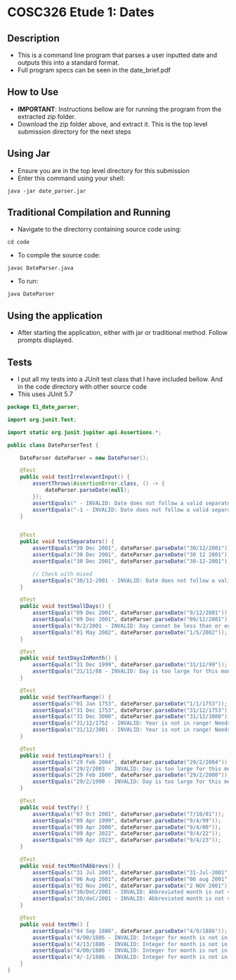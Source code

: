 # COSC326 Etude 1: Dates

## Description
- This is a command line program that parses a user inputted date and outputs this into a standard format. 
- Full program specs can be seen in the date_brief.pdf

## How to Use
- **IMPORTANT**: Instructions bellow are for running the program from the extracted zip folder. 
- Download the zip folder above, and extract it. This is the top level submission directory for the next steps

## Using Jar
- Ensure you are in the top level directory for this submission
- Enter this command using your shell:
```
java -jar date_parser.jar
```

## Traditional Compilation and Running
- Navigate to the directorry containing source code using:
```
cd code
```
- To compile the source code:
```
javac DateParser.java
```
- To run:
```
java DateParser
```

## Using the application
- After starting the application, either with jar or traditional method. Follow prompts displayed.  

## Tests
- I put all my tests into a JUnit test class that I have included bellow. And in the code directory with other source code
- This uses JUnit 5.7

```java
package E1_date_parser;

import org.junit.Test;

import static org.junit.jupiter.api.Assertions.*;

public class DateParserTest {

    DateParser dateParser = new DateParser();

    @Test
    public void testIrrelevantInput() {
        assertThrows(AssertionError.class, () -> {
            dateParser.parseDate(null);
        });
        assertEquals(" - INVALID: Date does not follow a valid separator scheme!", dateParser.parseDate(""));
        assertEquals("-1 - INVALID: Date does not follow a valid separator scheme!", dateParser.parseDate("-1"));
    }


    @Test
    public void testSeparators() {
        assertEquals("30 Dec 2001", dateParser.parseDate("30/12/2001"));
        assertEquals("30 Dec 2001", dateParser.parseDate("30 12 2001"));
        assertEquals("30 Dec 2001", dateParser.parseDate("30-12-2001"));

        // Check with mixed
        assertEquals("30/12-2001 - INVALID: Date does not follow a valid separator scheme!", dateParser.parseDate("30/12-2001"));
    }

    @Test
    public void testSmallDays() {
        assertEquals("09 Dec 2001", dateParser.parseDate("9/12/2001"));
        assertEquals("09 Dec 2001", dateParser.parseDate("09/12/2001"));
        assertEquals("0/2/2001 - INVALID: Day cannot be less than or equal to 0!", dateParser.parseDate("0/2/2001"));
        assertEquals("01 May 2002", dateParser.parseDate("1/5/2002"));
    }

    @Test
    public void testDaysInMonth() {
        assertEquals("31 Dec 1999", dateParser.parseDate("31/12/99"));
        assertEquals("31/11/88 - INVALID: Day is too large for this month and year!", dateParser.parseDate("31/11/88"));
    }

    @Test
    public void testYearRange() {
        assertEquals("01 Jan 1753", dateParser.parseDate("1/1/1753"));
        assertEquals("31 Dec 1753", dateParser.parseDate("31/12/1753"));
        assertEquals("31 Dec 3000", dateParser.parseDate("31/12/3000"));
        assertEquals("31/12/1752 - INVALID: Year is not in range! Needs to be between 1753 and 3000!", dateParser.parseDate("31/12/1752"));
        assertEquals("31/12/3001 - INVALID: Year is not in range! Needs to be between 1753 and 3000!", dateParser.parseDate("31/12/3001"));
    }

    @Test
    public void testLeapYears() {
        assertEquals("29 Feb 2004", dateParser.parseDate("29/2/2004"));
        assertEquals("29/2/2003 - INVALID: Day is too large for this month and year!", dateParser.parseDate("29/2/2003"));
        assertEquals("29 Feb 2000", dateParser.parseDate("29/2/2000"));
        assertEquals("29/2/1990 - INVALID: Day is too large for this month and year!", dateParser.parseDate("29/2/1990"));
    }

    @Test
    public void testYy() {
        assertEquals("07 Oct 2001", dateParser.parseDate("7/10/01"));
        assertEquals("09 Apr 1999", dateParser.parseDate("9/4/99"));
        assertEquals("09 Apr 2000", dateParser.parseDate("9/4/00"));
        assertEquals("09 Apr 2022", dateParser.parseDate("9/4/22"));
        assertEquals("09 Apr 1923", dateParser.parseDate("9/4/23"));
    }

    @Test
    public void testMonthAbbrevs() {
        assertEquals("31 Jul 2001", dateParser.parseDate("31-Jul-2001"));
        assertEquals("06 Aug 2001", dateParser.parseDate("06 aug 2001"));
        assertEquals("02 Nov 2001", dateParser.parseDate("2 NOV 2001"));
        assertEquals("30/DeC/2001 - INVALID: Abbreviated month is not valid! Must either be a length of 3 with uniform case or have it's first letter capitalized!", dateParser.parseDate("30/DeC/2001"));
        assertEquals("30/deC/2001 - INVALID: Abbreviated month is not valid! Must either be a length of 3 with uniform case or have it's first letter capitalized!", dateParser.parseDate("30/deC/2001"));
    }

    @Test
    public void testMm() {
        assertEquals("04 Sep 1886", dateParser.parseDate("4/9/1886"));
        assertEquals("4/90/1886 - INVALID: Integer for month is not in range! Needs to be between 1 and 12 (inclusive)", dateParser.parseDate("4/90/1886"));
        assertEquals("4/13/1886 - INVALID: Integer for month is not in range! Needs to be between 1 and 12 (inclusive)", dateParser.parseDate("4/13/1886"));
        assertEquals("4/00/1886 - INVALID: Integer for month is not in range! Needs to be between 1 and 12 (inclusive)", dateParser.parseDate("4/00/1886"));
        assertEquals("4/-1/1886 - INVALID: Integer for month is not in range! Needs to be between 1 and 12 (inclusive)", dateParser.parseDate("4/-1/1886"));
    }
}
```
